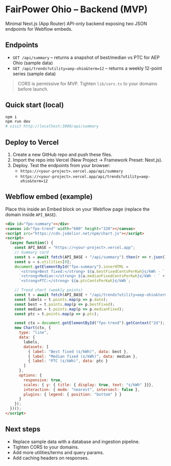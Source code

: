 # FairPower Ohio – Backend (MVP)

Minimal Next.js (App Router) API-only backend exposing two JSON endpoints for Webflow embeds.

## Endpoints
- `GET /api/summary` – returns a snapshot of best/median vs PTC for AEP Ohio (sample data)
- `GET /api/trends?utility=aep-ohio&term=12` – returns a weekly 12-point series (sample data)

> CORS is permissive for MVP. Tighten `lib/cors.ts` to your domains before launch.

## Quick start (local)
```bash
npm i
npm run dev
# visit http://localhost:3000/api/summary
```

## Deploy to Vercel
1) Create a new GitHub repo and push these files.
2) Import the repo into Vercel (New Project → Framework Preset: Next.js).
3) Deploy. Test the endpoints from your browser:
   - `https://<your-project>.vercel.app/api/summary`
   - `https://<your-project>.vercel.app/api/trends?utility=aep-ohio&term=12`

## Webflow embed (example)
Place this inside an Embed block on your Webflow page (replace the domain inside `API_BASE`).

```html
<div id="fpo-summary"></div>
<canvas id="fpo-trend" width="600" height="320"></canvas>
<script src="https://cdn.jsdelivr.net/npm/chart.js"></script>
<script>
  (async function() {
    const API_BASE = "https://<your-project>.vercel.app";
    // Summary card
    const s = await fetch(API_BASE + "/api/summary").then(r => r.json());
    const u = s.utilities[0];
    document.getElementById("fpo-summary").innerHTML =
      `<strong>Best fixed:</strong> ${u.bestFixedCentsPerKwh}¢/kWh · ` +
      `<strong>Median:</strong> ${u.medianFixedCentsPerKwh}¢/kWh · ` +
      `<strong>PTC:</strong> ${u.ptcCentsPerKwh}¢/kWh`;

    // Trend chart (weekly points)
    const t = await fetch(API_BASE + "/api/trends?utility=aep-ohio&term=12").then(r => r.json());
    const labels = t.points.map(p => p.date);
    const best = t.points.map(p => p.bestFixed);
    const median = t.points.map(p => p.medianFixed);
    const ptc = t.points.map(p => p.ptc);

    const ctx = document.getElementById("fpo-trend").getContext("2d");
    new Chart(ctx, {
      type: "line",
      data: {
        labels,
        datasets: [
          { label: "Best fixed (¢/kWh)", data: best },
          { label: "Median fixed (¢/kWh)", data: median },
          { label: "PTC (¢/kWh)", data: ptc }
        ]
      },
      options: {
        responsive: true,
        scales: { y: { title: { display: true, text: "¢/kWh" }}},
        interaction: { mode: "nearest", intersect: false },
        plugins: { legend: { position: "bottom" } }
      }
    });
  })();
</script>
```

## Next steps
- Replace sample data with a database and ingestion pipeline.
- Tighten CORS to your domains.
- Add more utilities/terms and query params.
- Add caching headers on responses.
```
